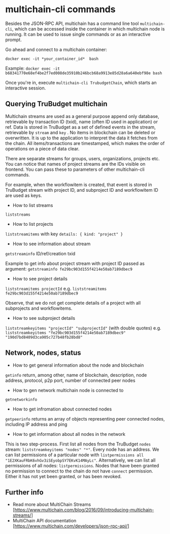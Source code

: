 # multichain-cli commands

Besides the JSON-RPC API, multichain has a command line tool `multichain-cli`, which can be accessed inside the container in which multichain node is running.
It can be used to issue single commands or as an interactive prompt.

Go ahead and connect to a multichain container:

`docker exec -it *your_container_id*  bash` 

Example: `docker exec -it b68341770e68ef4be2f7ed008de35910b246bcb68a9913e85d28a6a640ebf98e bash`

Once you're in, execute `multichain-cli TrubudgetChain`, which starts an interactive session. 



## Querying TruBudget multichain


Multichain streams are used as a general purpose append only database, retrievable by transaction ID (txid), name (often ID used in application) or ref. Data is stored in TruBudget as a set of defined events in the stream, retrievable by `stream` and `key` . No items in blockchain can be deleted or overwritten. It is up to the application to interpret the data it fetches from the chain. All items/transactions are timestamped, which makes the order of operations on a piece of data clear.

There are separate streams for groups, users, organizations, projects etc. You can notice that names of project streams are the IDs visible on frontend. 
You can pass these to parameters of other multichain-cli commands.

For example, when the workflowitem is created, that event is stored in TruBudget stream with project ID, and subproject ID and workflowitem ID are used as keys. 




- How to list streams

`liststreams`

- How to list projects

`liststreamitems` with key `details: { kind: "project" }`

- How to see information about stream

`getstreaminfo` ID/ref/creation txid

Example to get info about project stream with project ID passed as argument: `getstreaminfo fe29bc903d155f4214e50ab7189dbec9`

- How to see project details

`liststreamitems projectId` e.g. `liststreamitems fe29bc903d155f4214e50ab7189dbec9`

Observe, that we do not get complete details of a project with all subprojects and workflowitems.

- How to see subproject details

`liststreamkeyitems "projectId" "subprojectId"` (with double quotes) e.g.
`liststreamkeyitems "fe29bc903d155f4214e50ab7189dbec9" "190d7bd8409d3ca905c727b48fb28bd8"`


## Network, nodes, status

- How to get general information about the node and blockchain

`getinfo` return, among other, name of blockchain, description, node address, protocol, p2p port, number of connected peer nodes

- How to gen network multichain node is connected to

`getnetworkinfo`

- How to get infromation about connected nodes

`getpeerinfo` returns an array of objects representing peer connected nodes, including IP address and ping

- How to get information about all nodes in the network

This is two step-process. First list all nodes from the TruBudget `nodes` stream: `liststreamkeyitems "nodes" "*"`.
Every node has an address. We can list permissions of a particular node with `listpermissions all "1E2XKauFRbK6vhGv3iSEyobpSY7EKvK14MAyLc"`.
Alternatively, we can list all permissions of all nodes:
`listpermissions`.
Nodes that have been granted no permission to connect to the chain do not have `connect` permission. Either it has not yet been granted, or has been revoked.


## Further info

- Read more about MultiChain Streams [https://www.multichain.com/blog/2016/09/introducing-multichain-streams/]
- MultiChain API documentation [https://www.multichain.com/developers/json-rpc-api/]